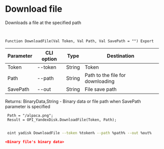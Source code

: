 ﻿---
sidebar_position: 7
---

# Download file
 Downloads a file at the specified path


<br/>


`Function DownloadFile(Val Token, Val Path, Val SavePath = "") Export`

 | Parameter | CLI option | Type | Destination |
 |-|-|-|-|
 | Token | --token | String | Token |
 | Path | --path | String | Path to the file for downloading |
 | SavePath | --out | String | File save path |

 
 Returns: BinaryData,String - Binary data or file path when SavePath parameter is specified





```bsl title="Code example"
 Path = "/alpaca.png";
 Result = OPI_YandexDisk.DownloadFile(Token, Path);
```
	


```sh title="CLI command example"
 
 oint yadisk DownloadFile --token %token% --path %path% --out %out%

```

```json title="Result"
<Binary file's binary data>
```
